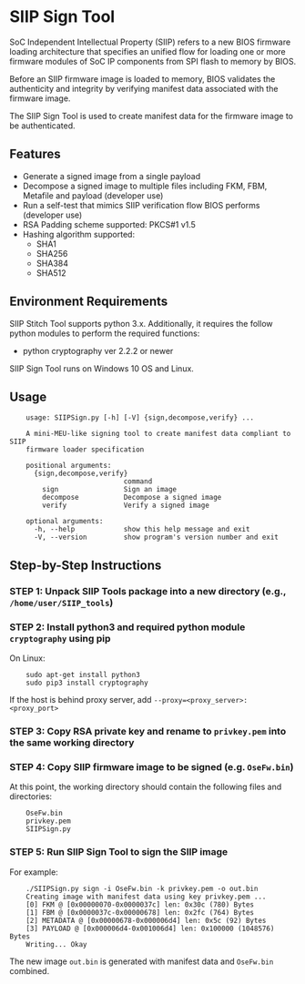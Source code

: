 
# SIIP Sign Tool

SoC Independent Intellectual Property (SIIP) refers to a new BIOS firmware loading architecture that specifies an unified flow for loading one or more firmware modules of SoC IP components from SPI flash to memory by BIOS.

Before an SIIP firmware image is loaded to memory, BIOS validates the authenticity and integrity by verifying manifest data associated with the firmware image.

The SIIP Sign Tool is used to create manifest data for the firmware image to be authenticated.

## Features

* Generate a signed image from a single payload
* Decompose a signed image to multiple files including FKM, FBM, Metafile and payload (developer use)
* Run a self-test that mimics SIIP verification flow BIOS performs (developer use)
* RSA Padding scheme supported: PKCS#1 v1.5
* Hashing algorithm supported:
  - SHA1
  - SHA256
  - SHA384
  - SHA512


## Environment Requirements

SIIP Stitch Tool supports python 3.x. Additionally, it requires the follow python modules to perform the required functions:

* python cryptography ver 2.2.2 or newer

SIIP Sign Tool runs on Windows 10 OS and Linux.

## Usage

```
	usage: SIIPSign.py [-h] [-V] {sign,decompose,verify} ...

	A mini-MEU-like signing tool to create manifest data compliant to SIIP
	firmware loader specification

	positional arguments:
	  {sign,decompose,verify}
	                        command
	    sign                Sign an image
	    decompose           Decompose a signed image
	    verify              Verify a signed image

	optional arguments:
	  -h, --help            show this help message and exit
	  -V, --version         show program's version number and exit
```

## Step-by-Step Instructions


### STEP 1: Unpack SIIP Tools package into a new directory (e.g., `/home/user/SIIP_tools`)

### STEP 2: Install python3 and required python module `cryptography` using pip

On Linux:

```
    sudo apt-get install python3
    sudo pip3 install cryptography
```

If the host is behind proxy server, add `--proxy=<proxy_server>:<proxy_port>`


### STEP 3: Copy RSA private key and rename to `privkey.pem` into the same working directory

### STEP 4: Copy SIIP firmware image to be signed (e.g. `OseFw.bin`)

At this point, the working directory should contain the following files and directories:

```
	OseFw.bin
	privkey.pem
	SIIPSign.py
```


### STEP 5: Run SIIP Sign Tool to sign the SIIP image

For example:

```
	./SIIPSign.py sign -i OseFw.bin -k privkey.pem -o out.bin
	Creating image with manifest data using key privkey.pem ...
	[0] FKM @ [0x00000070-0x0000037c] len: 0x30c (780) Bytes
	[1] FBM @ [0x0000037c-0x00000678] len: 0x2fc (764) Bytes
	[2] METADATA @ [0x00000678-0x000006d4] len: 0x5c (92) Bytes
	[3] PAYLOAD @ [0x000006d4-0x001006d4] len: 0x100000 (1048576) Bytes
	Writing... Okay

```

The new image `out.bin` is generated with manifest data and `OseFw.bin` combined.

